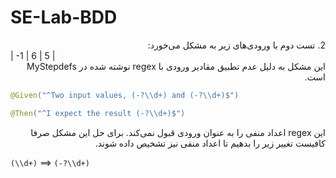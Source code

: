 # SE-Lab-BDD

<div dir="rtl">
2. تست دوم با ورودی‌های زیر به مشکل می‌خورد:
</div>
| -1 | 6 | 5 |

<div dir="rtl">
این مشکل به دلیل عدم تطبیق مقادیر ورودی با regex نوشته شده در MyStepdefs است.
</div>

```java
@Given("^Two input values, (-?\\d+) and (-?\\d+)$")

@Then("^I expect the result (-?\\d+)$")
```

<div dir="rtl">
این regex اعداد منفی را به عنوان ورودی قبول نمی‌کند. 
برای حل این مشکل صرفا کافیست  تغییر زیر را بدهیم تا اعداد منفی نیز تشخیص داده شوند.
</div>

```(\\d+)``` ==>  ```(-?\\d+)```
